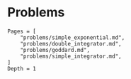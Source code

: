 # Problems

```@contents
Pages = [
    "problems/simple_exponential.md",
    "problems/double_integrator.md",
    "problems/goddard.md",
    "problems/simple_integrator.md",
]
Depth = 1
```
